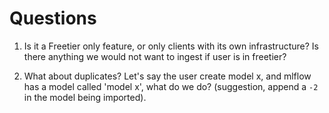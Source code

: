 # Questions


1. Is it a Freetier only feature, or only clients with its own infrastructure? Is there anything we would not want to ingest if user is in freetier?

2. What about duplicates? Let's say the user create model x, and mlflow has a model called 'model x', what do we do? (suggestion, append a `-2` in the model being imported).

